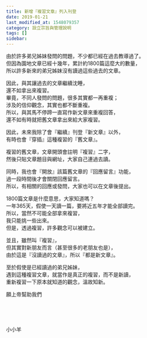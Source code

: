 ```yaml
---
title: 新增『複習文章』列入刊登
date: 2019-01-21
last_modified_at: 1548079357
category: 設立宗旨與管理說明
tags: []
sidebar: 
---
```


<p>由於許多弟兄姊妹發問的問題，不少都已經在過去教導過了。<br/>
但因為園地文章已經十幾年，累計約1800篇這麼大的數量，<br/>
所以許多新來的弟兄姊妹沒有讀過這些過去的文章。</p>
<p>因此，與其讓過去的文章繼續沈睡，<br/>
還不如拿出來複習。<br/>
畢竟，不同人發問的問題，很多其實都一再重複；<br/>
涉及的信仰觀念，其實也都不斷重複。<br/>
所以，與其馬不停蹄一直寫作新文章來重複回答，<br/>
還不如有時就把舊文章拿出來給大家複習。</p>
<p>因此，未來我除了會『繼續』刊登『新文章』以外，<br/>
有時也會『穿插』這種複習的『舊文章』。</p>
<p>複習的舊文章，文章開頭會註明『複習』二字，<br/>
然後只貼文章題目與網址，大家自己連過去讀。</p>
<p>同時，我也會『開放』該篇舊文章的『回應留言』功能，<br/>
過一段時間後才會關閉回應留言。<br/>
所以，有相關的回應或發問，大家也可以在文章後提出。</p>
<p>1800篇文章是什麼意思，大家知道嗎？<br/>
一年365天，假使一天讀一篇，要將近五年才能全部讀完。<br/>
所以，當然不可能全部拿來複習，<br/>
我只能挑一些出來。<br/>
但是，透過複習，許多觀念可以被建立。</p>
<p>並且，雖然叫『複習』，<br/>
但其實對新朋友而言（甚至很多的老朋友也是），<br/>
由於這是『沒讀過的文章』，所以『都是新文章』。</p>
<p>至於假使是已經讀過的弟兄姊妹，<br/>
遇到這種複習文章，就當作是真正的複習，而不是新讀，<br/>
重新複習一下原本就知道的觀念，溫故知新。</p>
<p>願上帝幫助我們</p>
<p> </p>
<p> </p>
<p>小小羊</p>
